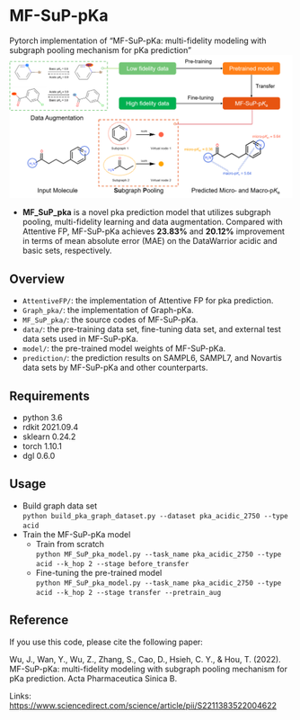 # MF-SuP-pKa
Pytorch implementation of “MF-SuP-pKa: multi-fidelity modeling with subgraph pooling mechanism for pKa prediction”
![image](https://github.com/wujialu/MF-SuP-pKa/blob/main/Graph%20abstract.png)
- **MF_SuP_pka** is a novel pka prediction model that utilizes subgraph pooling, multi-fidelity learning and data augmentation.
Compared with Attentive FP, MF-SuP-pKa achieves **23.83%** and **20.12%** improvement in terms of mean absolute error (MAE) on the DataWarrior acidic and basic sets, respectively.
## Overview 
- ```AttentiveFP/```: the implementation of Attentive FP for pka prediction.
- ```Graph_pka/```: the implementation of Graph-pKa.
- ```MF_SuP_pka/```: the source codes of MF-SuP-pKa.
- ```data/```: the pre-training data set, fine-tuning data set, and external test data sets used in MF-SuP-pKa.
- ```model/```: the pre-trained model weights of MF-SuP-pKa.
- ```prediction/```: the prediction results on SAMPL6, SAMPL7, and Novartis data sets by MF-SuP-pKa and other counterparts.
## Requirements
- python 3.6
- rdkit 2021.09.4
- sklearn 0.24.2
- torch 1.10.1
- dgl 0.6.0
## Usage
- Build graph data set<br>
```python build_pka_graph_dataset.py --dataset pka_acidic_2750 --type acid ```
- Train the MF-SuP-pKa model
  - Train from scratch<br>
  ```python MF_SuP_pka_model.py --task_name pka_acidic_2750 --type acid --k_hop 2 --stage before_transfer```
  - Fine-tuning the pre-trained model<br>
  ```python MF_SuP_pka_model.py --task_name pka_acidic_2750 --type acid --k_hop 2 --stage transfer --pretrain_aug```
## Reference
If you use this code, please cite the following paper:

Wu, J., Wan, Y., Wu, Z., Zhang, S., Cao, D., Hsieh, C. Y., & Hou, T. (2022). MF-SuP-pKa: multi-fidelity modeling with subgraph pooling mechanism for pKa prediction. Acta Pharmaceutica Sinica B.

Links: https://www.sciencedirect.com/science/article/pii/S2211383522004622
